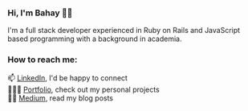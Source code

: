 ### Hi, I'm Bahay 👋🏼

I'm a full stack developer experienced in Ruby on Rails and JavaScript based programming with a background in academia. 

### How to reach me:

📫 [LinkedIn](https://www.linkedin.com/in/bahay-gulle-bilgi/), I'd be happy to connect </br>
👩🏼‍💻  [Portfolio](https://www.bahaygb.com/), check out my personal projects</br>
✍🏻  [Medium](https://medium.com/@bahayg), read my blog posts</br>

<!--
**bahayg/bahayg** is a ✨ _special_ ✨ repository because its `README.md` (this file) appears on your GitHub profile.
